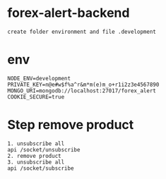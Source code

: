 # forex-alert-backend
```
create folder environment and file .development
```

# env
```
NODE_ENV=development
PRIVATE_KEY=n@e#w$f%a^r&m*m(e)m_o+r1i2z3e4567890
MONGO_URI=mongodb://localhost:27017/forex_alert
COOKIE_SECURE=true
```

# Step remove product
```
1. unsubscribe all
api /socket/unsubscribe
2. remove product
3. unsubscribe all
api /socket/subscribe
```
